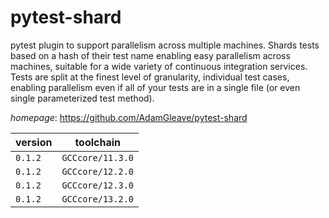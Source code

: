 # pytest-shard

pytest plugin to support parallelism across multiple machines.  Shards tests based on a hash of their test name enabling easy parallelism across machines, suitable for a wide variety of continuous integration services. Tests are split at the finest level of granularity, individual test cases, enabling parallelism even if all of your tests are in a single file (or even single parameterized test method).

*homepage*: <https://github.com/AdamGleave/pytest-shard>

version | toolchain
--------|----------
``0.1.2`` | ``GCCcore/11.3.0``
``0.1.2`` | ``GCCcore/12.2.0``
``0.1.2`` | ``GCCcore/12.3.0``
``0.1.2`` | ``GCCcore/13.2.0``
